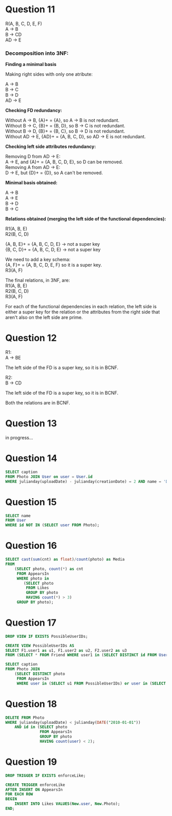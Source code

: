 
# Question 11

R(A, B, C, D, E, F)<br/>
A -> B<br/>
B -> CD<br/>
AD -> E

### Decomposition into 3NF:

**Finding a minimal basis**

Making right sides with only one atribute:

A -> B<br/>
B -> C<br/>
B -> D<br/>
AD -> E

**Checking FD redundancy:**

Without A -> B, {A}+ = {A}, so A -> B is not redundant.<br/>
Without B -> C, {B}+ = {B, D}, so B -> C is not redundant.<br/>
Without B -> D, {B}+ = {B, C}, so B -> D is not redundant.<br/>
Without AD -> E, {AD}+ = {A, B, C, D}, so AD -> E is not redundant.

**Checking left side attributes redundancy:**

Removing D from AD -> E:<br/>
A -> E, and {A}+ = {A, B, C, D, E}, so D can be removed.<br/>
Removing A from AD -> E:<br/>
D -> E, but {D}+ = {D}, so A can't be removed.

**Minimal basis obtained:**

A -> B<br/>
A -> E<br/>
B -> D<br/>
B -> C

**Relations obtained (merging the left side of the functional dependencies):**

R1(A, B, E)<br/>
R2(B, C, D)

{A, B, E}+ = {A, B, C, D, E}  -> not a super key<br/>
{B, C, D}+ = {A, B, C, D, E}  -> not a super key

We need to add a key schema:<br/>
{A, F}+ = {A, B, C, D, E, F} so it is a super key.<br/>
R3(A, F)

The final relations, in 3NF, are:<br/>
    R1(A, B, E)<br/>
    R2(B, C, D)<br/>
    R3(A, F)

For each of the functional dependencies in each relation, the left side is either a super key for the relation or the attributes from the right side that aren't also on the left side are prime.

# Question 12

R1:<br/>
A -> BE

The left side of the FD is a super key, so it is in BCNF.

R2:<br/>
B -> CD

The left side of the FD is a super key, so it is in BCNF.

Both the relations are in BCNF.

# Question 13

in progress...

# Question 14

```sql
SELECT caption
FROM Photo JOIN User on user = User.id
WHERE julianday(uploadDate) - julianday(creationDate) = 2 AND name = 'Daniel Ramos';
```

# Question 15

```sql
SELECT name
FROM User
WHERE id NOT IN (SELECT user FROM Photo);
```

# Question 16

```sql
SELECT cast(sum(cnt) as float)/count(photo) as Media
FROM
    (SELECT photo, count(*) as cnt
     FROM AppearsIn
     WHERE photo in
        (SELECT photo
         FROM Likes
         GROUP BY photo
         HAVING count(*) > 3)
     GROUP BY photo);
```

# Question 17

```sql
DROP VIEW IF EXISTS PossibleUserIDs;

CREATE VIEW PossibleUserIDs AS
SELECT F1.user1 as u1, F1.user2 as u2, F2.user2 as u3
FROM (SELECT * FROM Friend WHERE user1 in (SELECT DISTINCT id FROM User WHERE name = "Daniel Ramos")) as F1 JOIN Friend as F2 on F1.user2 = F2.user1;

SELECT caption
FROM Photo JOIN
    (SELECT DISTINCT photo
     FROM AppearsIn
     WHERE user in (SELECT u1 FROM PossibleUserIDs) or user in (SELECT u2 FROM PossibleUserIDs) or user in (SELECT u3 FROM PossibleUserIDs)) ON id = photo;
```

# Question 18

```sql
DELETE FROM Photo
WHERE julianday(uploadDate) < julianday(DATE("2010-01-01")) 
    AND id in (SELECT photo
               FROM AppearsIn
               GROUP BY photo
               HAVING count(user) < 2);
```

# Question 19

```sql
DROP TRIGGER IF EXISTS enforceLike;

CREATE TRIGGER enforceLike
AFTER INSERT ON AppearsIn
FOR EACH ROW
BEGIN
    INSERT INTO Likes VALUES(New.user, New.Photo);
END;
```
